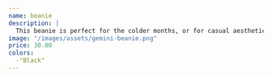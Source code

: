 ```yaml
---
name: beanie
description: |
  This beanie is perfect for the colder months, or for casual aesthetic wear.
image: "/images/assets/gemini-beanie.png"
price: 30.00
colors:
  -"Black"
---
```

